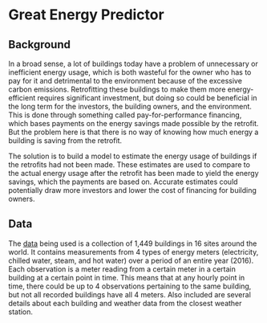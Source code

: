 # Great Energy Predictor


## Background

In a broad sense, a lot of buildings today have a problem of unnecessary or inefficient energy usage, which is both wasteful for the owner who has to pay for it and detrimental to the environment because of the excessive carbon emissions. Retrofitting these buildings to make them more energy-efficient requires significant investment, but doing so could be beneficial in the long term for the investors, the building owners, and the environment. This is done through something called pay-for-performance financing, which bases payments on the energy savings made possible by the retrofit. But the problem here is that there is no way of knowing how much energy a building is saving from the retrofit. 

The solution is to build a model to estimate the energy usage of buildings if the retrofits had not been made. These estimates are used to compare to the actual energy usage after the retrofit has been made to yield the energy savings, which the payments are based on. Accurate estimates could potentially draw more investors and lower the cost of financing for building owners. 


## Data

The [data](https://www.kaggle.com/c/ashrae-energy-prediction) being used is a collection of 1,449 buildings in 16 sites around the world. It contains measurements from 4 types of energy meters (electricity, chilled water, steam, and hot water) over a period of an entire year (2016). Each observation is a meter reading from a certain meter in a certain building at a certain point in time. This means that at any hourly point in time, there could be up to 4 observations pertaining to the same building, but not all recorded buildings have all 4 meters. Also included are several details about each building and weather data from the closest weather station.


